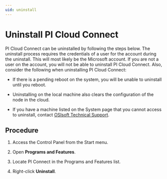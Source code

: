```yaml
---
uid: uninstall
---
```


# Uninstall PI Cloud Connect

PI Cloud Connect can be uninstalled by following the steps below. The uninstall process requires the credentials of a user for the account during the uninstall. This will most likely be the Microsoft account. If you are not a user on the account, you will not be able to uninstall PI Cloud Connect. Also, consider the following when uninstalling PI Cloud Connect:

- If there is a pending reboot on the system, you will be unable to uninstall until you reboot.

- Uninstalling on the local machine also clears the configuration of the node in the cloud.

- If you have a machine listed on the System page that you cannot access to uninstall, contact [OSIsoft Technical Support](https://my.osisoft.com/).

## Procedure

1. Access the Control Panel from the Start menu.

1. Open **Programs and Features**.

1. Locate PI Connect in the Programs and Features list.

1. Right-click **Uninstall**.
